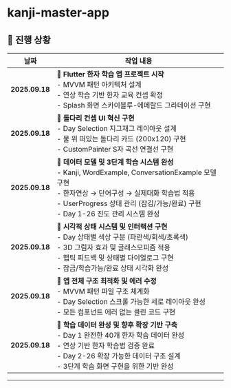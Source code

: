 # kanji-master-app

## 📅 진행 상황  

| 날짜          | 작업 내용 |
|--------------|-------------------------------------------|
| **2025.09.18** | 📌 **Flutter 한자 학습 앱 프로젝트 시작**<br>- MVVM 패턴 아키텍처 설계<br>- 연상 학습 기반 한자 교육 컨셉 확정<br>- Splash 화면 스카이블루-에메랄드 그라데이션 구현|
| **2025.09.18** | 📌 **돌다리 컨셉 UI 혁신 구현**<br>- Day Selection 지그재그 레이아웃 설계<br>- 물 위 떠있는 돌다리 카드 (200x120) 구현<br>- CustomPainter S자 곡선 연결선 구현|
| **2025.09.18** | 📌 **데이터 모델 및 3단계 학습 시스템 완성**<br>- Kanji, WordExample, ConversationExample 모델 구현<br>- 한자연상 → 단어구성 → 실제대화 학습법 적용<br>- UserProgress 상태 관리 (잠김/가능/완료) 구현<br>- Day 1-26 진도 관리 시스템 완성 |
| **2025.09.18** | 📌 **시각적 상태 시스템 및 인터랙션 구현**<br>- Day 상태별 색상 구분 (파란색/회색/초록색)<br>- 3D 그림자 효과 및 글래스모피즘 적용<br>- 햅틱 피드백 및 상태별 다이얼로그 구현<br>- 잠금/학습가능/완료 상태 시각화 완성 |
| **2025.09.18** | 📌 **앱 전체 구조 최적화 및 에러 수정**<br>- MVVM 패턴 파일 구조 체계화<br>- Day Selection 스크롤 가능한 세로 레이아웃 완성<br>- 모든 컴포넌트 에러 없는 클린 코드 구현 |
| **2025.09.18** | 📌 **학습 데이터 완성 및 향후 확장 기반 구축**<br>- Day 1 완전한 40개 한자 학습 데이터 완성<br>- 연상 기반 한자 학습법 검증 완료<br>- Day 2-26 확장 가능한 데이터 구조 설계<br>- 3단계 학습 화면 구현을 위한 기반 완성 |

---
